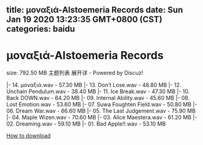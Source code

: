 
title: μοναξιά-Alstoemeria Records
date: Sun Jan 19 2020 13:23:35 GMT+0800 (CST)    
categories: baidu
---

# μοναξιά-Alstoemeria Records
size: 792.50 MB
 主题列表 展开详 - Powered by Discuz!
 
|- 14. μοναξιά.wav - 57.30 MB
|- 13. Don’t Lose.wav - 48.80 MB
|- 12. Unchain Pendulum.wav - 38.40 MB
|- 11. Ice Break.wav - 47.30 MB
|- 10. Back DOWN.wav - 64.20 MB
|- 09. Internal Ability.wav - 45.60 MB
|- 08. Lost Emotion.wav - 53.60 MB
|- 07. Suwa Foughten Field.wav - 50.80 MB
|- 06. Dream War.wav - 66.60 MB
|- 05. The Last Judgement.wav - 75.90 MB
|- 04. Maple Wizen.wav - 70.60 MB
|- 03. Alice Maestera.wav - 61.20 MB
|- 02. Dreaming.wav - 59.10 MB
|- 01. Bad Apple!!.wav - 53.10 MB

[How to download](https://bpcam.bemobtrk.com/go/2ceec3aa-1ca2-46d6-b9ff-aaa5c184517c?jno=295)
